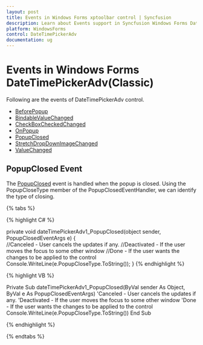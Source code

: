```yaml
---
layout: post
title: Events in Windows Forms xptoolbar control | Syncfusion
description: Learn about Events support in Syncfusion Windows Forms DateTimePickerAdv(Classic) control and more details.
platform: WindowsForms
control: DateTimePickerAdv 
documentation: ug
---
```

# Events in Windows Forms DateTimePickerAdv(Classic)

Following are the events of DateTimePickerAdv control.

* [BeforePopup](https://help.syncfusion.com/cr/windowsforms/Syncfusion.Windows.Forms.Tools.DateTimePickerAdv.html)
* [BindableValueChanged](https://help.syncfusion.com/cr/windowsforms/Syncfusion.Windows.Forms.Tools.DateTimePickerAdv.html)
* [CheckBoxCheckedChanged](https://help.syncfusion.com/cr/windowsforms/Syncfusion.Windows.Forms.Tools.DateTimePickerAdv.html)
* [OnPopup](https://help.syncfusion.com/cr/windowsforms/Syncfusion.Windows.Forms.Tools.DateTimePickerAdv.html)
* [PopupClosed](https://help.syncfusion.com/cr/windowsforms/Syncfusion.Windows.Forms.Tools.DateTimePickerAdv.html)
* [StretchDropDownImageChanged](https://help.syncfusion.com/cr/windowsforms/Syncfusion.Windows.Forms.Tools.DateTimePickerAdv.html)
* [ValueChanged](https://help.syncfusion.com/cr/windowsforms/Syncfusion.Windows.Forms.Tools.DateTimePickerAdv.html)

## PopupClosed Event

The [PopupClosed](https://help.syncfusion.com/cr/windowsforms/Syncfusion.Windows.Forms.Tools.DateTimePickerAdv.html) event is handled when the popup is closed. Using the PopupCloseType member of the PopupClosedEventHandler, we can identify the type of closing.

{% tabs %}

{% highlight C# %}

private void dateTimePickerAdv1_PopupClosed(object sender, PopupClosedEventArgs e)
{            
    //Canceled - User cancels the updates if any.
    //Deactivated - If the user moves the focus to some other window
    //Done - If the user wants the changes to be applied to the control
    Console.WriteLine(e.PopupCloseType.ToString());
}
{% endhighlight %}

{% highlight VB %}

Private Sub dateTimePickerAdv1_PopupClosed(ByVal sender As Object, ByVal e As PopupClosedEventArgs)
    'Canceled - User cancels the updates if any. 
    'Deactivated - If the user moves the focus to some other window 
    'Done - If the user wants the changes to be applied to the control 
    Console.WriteLine(e.PopupCloseType.ToString())
End Sub

{% endhighlight %}

{% endtabs %}
